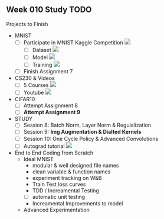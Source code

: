 

## Week 010 Study TODO

Projects to Finish

- MNIST
	- [ ] Participate in MNIST Kaggle Competition ![](https://geps.dev/progress/15)
    	- [ ] Dataset ![](https://geps.dev/progress/100)
    	- [ ] Model ![](https://geps.dev/progress/30)
    	- [ ] Training ![](https://geps.dev/progress/10)
	- [ ] Finish Assignment 7
- CS230 & Videos
  - [ ] 5 Courses ![](https://geps.dev/progress/25)
  - [ ] Youtube ![](https://geps.dev/progress/0)
- CIFAR10
	- [ ] Attempt Assignment 8
	- [ ] **Attempt Assignment 9**
- STUDY
	- [ ] Session 8: Batch Norm, Layer Norm & Regulalization
	- [ ] Session 9: **Img Augmentation & Dialted Kernels**
	- [ ] Session 10: One Cycle Policy & Advanced Convolutions
	- [ ] Autograd tutorial ![](https://geps.dev/progress/30)
- End to End Coding from Scratch
	- Ideal MNIST
		- modular & well designed file names
		- clean variable & function names
		- experiment tracking on W&B
		- Train Test loss curves
		- TDD / Increamental Testing
		- [ ] automatic unit testing
		- Increamental Improvements to model
	- Advanced Experimentation
		